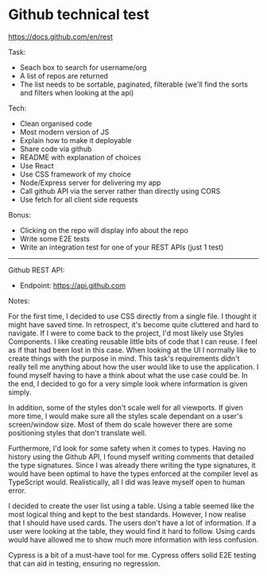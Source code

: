 # Github technical test

https://docs.github.com/en/rest

Task:

- Seach box to search for username/org
- A list of repos are returned
- The list needs to be sortable, paginated, filterable (we'll find the sorts and filters when looking at the api)

Tech:

- Clean organised code
- Most modern version of JS
- Explain how to make it deployable
- Share code via github
- README with explanation of choices
- Use React
- Use CSS framework of my choice
- Node/Express server for delivering my app
- Call github API via the server rather than directly using CORS
- Use fetch for all client side requests

Bonus:

- Clicking on the repo will display info about the repo
- Write some E2E tests
- Write an integration test for one of your REST APIs (just 1 test)

---

Github REST API:

- Endpoint: https://api.github.com

Notes:

For the first time, I decided to use CSS directly from a single file. I thought it might have saved time. In retrospect, it's become quite cluttered and hard to navigate. If I were to come back to the project, I'd most likely use Styles Components. I like creating reusable little bits of code that I can reuse. I feel as if that had been lost in this case. When looking at the UI I normally like to create things with the purpose in mind. This task's requirements didn't really tell me anything about how the user would like to use the application. I found myself having to have a think about what the use case could be. In the end, I decided to go for a very simple look where information is given simply.

In addition, some of the styles don't scale well for all viewports. If given more time, I would make sure all the styles scale dependant on a user's screen/window size. Most of them do scale however there are some positioning styles that don't translate well.

Furthermore, I'd look for some safety when it comes to types. Having no history using the Github API, I found myself writing comments that detailed the type signatures. Since I was already there writing the type signatures, it would have been optimal to have the types enforced at the compiler level as TypeScript would. Realistically, all I did was leave myself open to human error.

I decided to create the user list using a table. Using a table seemed like the most logical thing and kept to the best standards. However, I now realise that I should have used cards. The users don't have a lot of information. If a user were looking at the table, they would find it hard to follow. Using cards would have allowed me to show much more information with less confusion.

Cypress is a bit of a must-have tool for me. Cypress offers solid E2E testing that can aid in testing, ensuring no regression.
